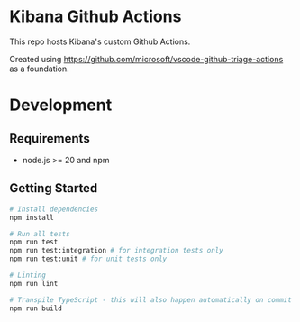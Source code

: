 # Kibana Github Actions

This repo hosts Kibana's custom Github Actions.

Created using https://github.com/microsoft/vscode-github-triage-actions as a foundation.

# Development

## Requirements

- node.js >= 20 and npm

## Getting Started

```bash
# Install dependencies
npm install

# Run all tests
npm run test
npm run test:integration # for integration tests only
npm run test:unit # for unit tests only

# Linting
npm run lint

# Transpile TypeScript - this will also happen automatically on commit
npm run build
```

